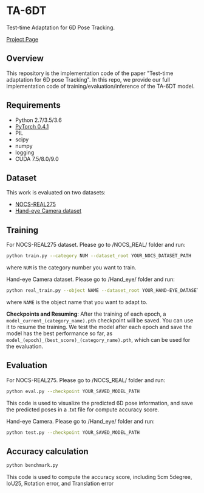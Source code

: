 # TA-6DT  
Test-time Adaptation for 6D Pose Tracking.

[Project Page](https://qm-ipalab.github.io/TA-6DT.html) 


## Overview
This repository is the implementation code of the paper "Test-time adaptation for 6D pose Tracking".
In this repo, we provide our full implementation code of training/evaluation/inference of the TA-6DT model.

## Requirements

* Python 2.7/3.5/3.6
* [PyTorch 0.4.1](https://pytorch.org/) 
* PIL
* scipy
* numpy
* logging
* CUDA 7.5/8.0/9.0

## Dataset

This work is evaluated on two datasets:
* [NOCS-REAL275](https://github.com/hughw19/NOCS_CVPR2019)
* [Hand-eye Camera dataset](https://zenodo.org/record/8172205)



## Training
For NOCS-REAL275 dataset. Please go to /NOCS_REAL/ folder and run:
```bash
python train.py --category NUM --dataset_root YOUR_NOCS_DATASET_PATH
```
where `NUM` is the category number you want to train.


Hand-eye Camera dataset. Please go to /Hand_eye/ folder and run:
```bash
python real_train.py --object NAME --dataset_root YOUR_HAND-EYE_DATASET_PATH --chechpoint YOUR_SAVED_MODEL_PATH
```
where `NAME` is the object name that you want to adapt to.

**Checkpoints and Resuming**: 
After the training of each epoch, a `model_current_(category_name).pth` checkpoint will be saved. 
You can use it to resume the training. 
We test the model after each epoch and save the model has the best performance so far, as `model_(epoch)_(best_score)_(category_name).pth`, which can be used for the evaluation.

## Evaluation
For NOCS-REAL275. Please go to /NOCS_REAL/ folder and run:
```bash
python eval.py --checkpoint YOUR_SAVED_MODEL_PATH
```
This code is used to visualize the predicted 6D pose information, and save the predicted poses in a .txt file for compute accuracy score. 


Hand-eye Camera. Please go to /Hand_eye/ folder and run:
```bash
python test.py --checkpoint YOUR_SAVED_MODEL_PATH
```

## Accuracy calculation
```bash
python benchmark.py
```
This code is used to compute the accuracy score, including 5cm 5degree, IoU25, Rotation error, and Translation error

